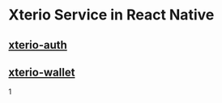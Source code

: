 # Xterio Service in React Native

## [xterio-auth](./xterio-auth/README.md)

## [xterio-wallet](./xterio-wallet/README.md)

1